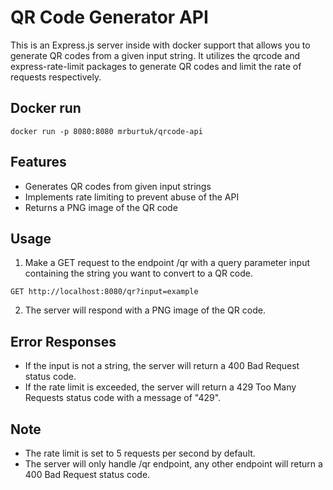# QR Code Generator API

This is an Express.js server inside with docker support that allows you to generate QR codes from a given input string. It utilizes the qrcode and express-rate-limit packages to generate QR codes and limit the rate of requests respectively.

## Docker run
```docker run -p 8080:8080 mrburtuk/qrcode-api```

## Features
- Generates QR codes from given input strings
- Implements rate limiting to prevent abuse of the API
- Returns a PNG image of the QR code

## Usage
1. Make a GET request to the endpoint /qr with a query parameter input containing the string you want to convert to a QR code.

```GET http://localhost:8080/qr?input=example```

2. The server will respond with a PNG image of the QR code.


## Error Responses
- If the input is not a string, the server will return a 400 Bad Request status code.
- If the rate limit is exceeded, the server will return a 429 Too Many Requests status code with a message of "429".

## Note
- The rate limit is set to 5 requests per second by default.
- The server will only handle /qr endpoint, any other endpoint will return a 400 Bad Request status code.